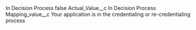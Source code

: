 <?xml version="1.0" encoding="UTF-8"?>
<CustomMetadata xmlns="http://soap.sforce.com/2006/04/metadata" xmlns:xsi="http://www.w3.org/2001/XMLSchema-instance" xmlns:xsd="http://www.w3.org/2001/XMLSchema">
    <label>In Decision Process</label>
    <protected>false</protected>
    <values>
        <field>Actual_Value__c</field>
        <value xsi:type="xsd:string">In Decision Process</value>
    </values>
    <values>
        <field>Mapping_value__c</field>
        <value xsi:type="xsd:string">Your application is in the credentialing or re-credentialing process</value>
    </values>
</CustomMetadata>
